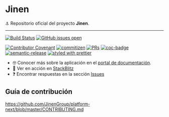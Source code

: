 # Jinen

⚓ Repositorio oficial del proyecto **Jinen**.

---

[![Build Status](https://github.com/JinenGroup/platform-next/actions/workflows/main.yaml/badge.svg)](https://github.com/JinenGroup/platform-next/actions)
[![GitHub issues open](https://img.shields.io/github/issues/JinenGroup/platform-next.svg?maxAge=2592000)](https://github.com/JinenGroup/platform-next/issues)

[![Contributor Covenant](https://img.shields.io/badge/Contributor%20Covenant-2.1-4baaaa.svg)](code_of_conduct.md)
[![commitizen](https://img.shields.io/badge/commitizen-friendly-brightgreen.svg?style=flat-square)]()
[![PRs](https://img.shields.io/badge/PRs-welcome-brightgreen.svg?style=flat-square)]()
[![coc-badge](https://img.shields.io/badge/codeof-conduct-ff69b4.svg?style=flat-square)]()
[![semantic-release](https://img.shields.io/badge/%20%20%F0%9F%93%A6%F0%9F%9A%80-semantic--release-e5079.svg?style=flat-square)](https://github.com/semantic-release/semantic-release)
[![styled with prettier](https://img.shields.io/badge/styled_with-prettier-ff69b4.svg?style=flat-square)](https://github.com/prettier/prettier)

- 🤓 Conocer más sobre la aplicación en el [portal de documentación](https://docs.jinen.com).
- 🚀 Ver en acción en [StackBlitz](https://stackblitz.com/fork/github/JinenGroup/platform-next)
- ❓ Encontrar respuestas en la sección [Issues](https://github.com/JinenGroup/platform-next/issues?q=is%3Aissue)

## Guía de contribución

<https://github.com/JinenGroup/platform-next/blob/master/CONTRIBUTING.md>
